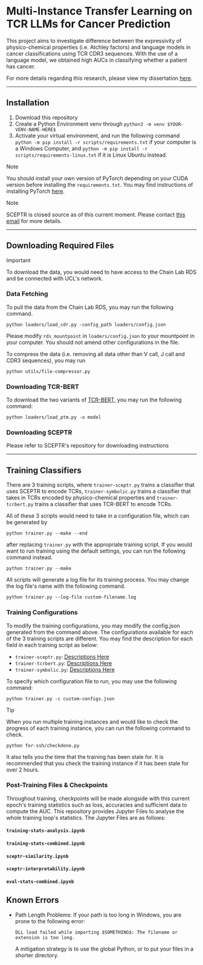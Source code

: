 # Multi-Instance Transfer Learning on TCR LLMs for Cancer Prediction

This project aims to investigate difference between the expressivity of physico-chemical properties (i.e. Atchley factors) and language models in cancer classifications using TCR CDR3 sequences.  With the use of a language model, we obtained high AUCs in classifying whether a patient has cancer.

For more details regarding this research, please view my dissertation [here](manuscript.pdf).

---

## Installation

1. Download this repository
2. Create a Python Environment venv through
   ``python3 -m venv $YOUR-VENV-NAME-HERE$``
3. Activate your virtual environment, and run the following command
   ``python -m pip install -r scripts/requirements.txt``
   if your computer is a Windows Computer, and 
   ``python -m pip install -r scripts/requirements-linux.txt``
   if it is Linux Ubuntu instead.

> [!NOTE]
> You should install your own version of PyTorch depending on your CUDA version before installing the `requirements.txt`.  You may find instructions of installing PyTorch [here](https://pytorch.org/).

> [!NOTE]
> SCEPTR is closed source as of this current moment.  Please contact [this email](mailto://rcwyuen@gmail.com) for more details.

---

## Downloading Required Files

> [!IMPORTANT]
> To download the data, you would need to have access to the Chain Lab RDS and be connected with UCL's network.

### Data Fetching

To pull the data from the Chain Lab RDS, you may run the following command.

```
python loaders/load_cdr.py -config_path loaders/config.json
```

Please modify ``rds_mountpoint`` in ``loaders/config.json`` to your mountpoint in your computer.  You should not amend other configurations in the file.

To compress the data (i.e. removing all data other than V call, J call and CDR3 sequences), you may run

```
python utils/file-compressor.py
```

### Downloading TCR-BERT

To download the two variants of [TCR-BERT](https://www.biorxiv.org/content/10.1101/2021.11.18.469186v1), you may run the following command:

```
python loaders/load_ptm.py -o model
```

### Downloading SCEPTR

Please refer to SCEPTR's repository for downloading instructions

---

## Training Classifiers

There are 3 training scripts, where `trainer-sceptr.py` trains a classifier that uses SCEPTR to encode TCRs, `trainer-symbolic.py` trains a classifier that takes in TCRs encoded by physico-chemical properties and `trainer-tcrbert.py` trains a classifier that uses TCR-BERT to encode TCRs.

All of these 3 scripts would need to take in a configuration file, which can be generated by 

``
python trainer.py --make --end
``

after replacing `trainer.py` with the appropriate training script.  If you would want to run training using the default settings, you can run the following command instead.

``
python trainer.py --make
``

All scripts will generate a log file for its training process.  You may change the log file's name with the following command.

``
python trainer.py --log-file custom-filename.log
``

### Training Configurations

To modify the training configurations, you may modify the config.json generated from the command above.  The configurations available for each of the 3 training scripts are different.  You may find the description for each field in each training script as below:

- `trainer-sceptr.py`: [Descriptions Here](instructions/sceptr-config.md)
- `trainer-tcrbert.py`: [Descriptions Here](instructions/tcrbert-config.md)
- `trainer-symbolic.py`: [Descriptions Here](instructions/symbolic-config.md)

To specify which configuration file to run, you may use the following command:

``
python trainer.py -c custom-configs.json
``

> [!TIP]
> When you run multiple training instances and would like to check the progress of each training instance, you can run the following command to check.
> 
> ``
> python for-ssh/checkdone.py
> ``
> 
> It also tells you the time that the training has been stale for.  It is recommended that you check the training instance if it has been stale for over 2 hours.


### Post-Training Files & Checkpoints

Throughout training, checkpoints will be made alongside with this current epoch's training statistics such as loss, accuracies and sufficient data to compute the AUC.  This repository provides Jupyter Files to analyse the whole training loop's statistics.  The Jupyter Files are as follows:

#### `training-stats-analysis.ipynb`

#### `training-stats-combined.ipynb`

#### `sceptr-similarity.ipynb`

#### `sceptr-interpretability.ipynb`

#### `eval-stats-combined.ipynb`

## Known Errors

- Path Length Problems: If your path is too long in Windows, you are prone to the following error:

  ``DLL load failed while importing $SOMETHING$: The filename or extension is too long.``

  A mitigation strategy is to use the global Python, or to put your files in a shorter directory.
